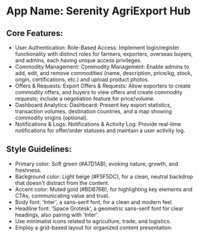 # **App Name**: Serenity AgriExport Hub

## Core Features:

- User Authentication: Role-Based Access: Implement login/register functionality with distinct roles for farmers, exporters, overseas buyers, and admins, each having unique access privileges.
- Commodity Management: Commodity Management: Enable admins to add, edit, and remove commodities (name, description, price/kg, stock, origin, certifications, etc.) and upload product photos.
- Offers & Requests: Export Offers & Requests: Allow exporters to create commodity offers, and buyers to view offers and create commodity requests; include a negotiation feature for price/volume.
- Dashboard Analytics: Dashboard: Present key export statistics, transaction volumes, destination countries, and a map showing commodity origins (optional).
- Notifications & Logs: Notifications & Activity Log: Provide real-time notifications for offer/order statuses and maintain a user activity log.

## Style Guidelines:

- Primary color: Soft green (#A7D1AB), evoking nature, growth, and freshness.
- Background color: Light beige (#F5F5DC), for a clean, neutral backdrop that doesn't distract from the content.
- Accent color: Muted gold (#BDB76B), for highlighting key elements and CTAs, communicating value and trust.
- Body font: 'Inter', a sans-serif font, for a clean and modern feel.
- Headline font: 'Space Grotesk', a geometric sans-serif font for clear headings, also pairing with 'Inter'.
- Use minimalist icons related to agriculture, trade, and logistics.
- Employ a grid-based layout for organized content presentation.